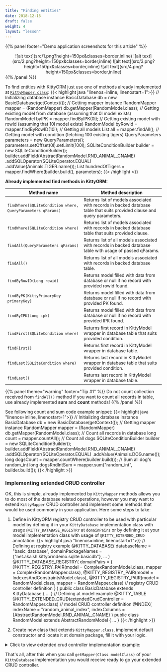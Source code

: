 ```yaml
---
title: "Finding entities"
date: 2018-12-15
draft: false
weight: 4
layout: "lesson"
---
```

{{% panel footer="Demo application screenshots for this article" %}}
<center>![alt text](src/1.png?height=150px&classes=border,inline)  ![alt text](src/2.png?height=150px&classes=border,inline) ![alt text](src/3.png?height=150px&classes=border,inline) ![alt text](src/4.png?height=150px&classes=border,inline)</center>
{{% /panel %}}

To find entities with KittyORM just use one of methods already implemented at [`KittyMapper.class`](https://akaish.github.io/KittyORMPages/kittydoc/net/akaish/kitty/orm/KittyMapper.html):
{{< highlight java "linenos=inline, linenostart=1">}}
// Initializing database instance
BasicDatabase db = new BasicDatabase(getContext());
// Getting mapper instance
RandomMapper mapper = (RandomMapper) db.getMapper(RandomModel.class);
// Getting existing model from database (assuming that 0l model exists)
RandomModel byIPK = mapper.findByIPK(0l);
// Getting existing model with rowid (assuming that 10l model exists)
RandomModel byRowid = mapper.findByRowID(10l);
// Getting all models
List<RandomModel> all = mapper.findAll();
// Getting model with condition (fetching 100 existing tigers)
QueryParameters parameters = new QueryParameters();
parameters.setOffset(0l).setLimit(100l);
SQLiteConditionBuilder builder = new SQLiteConditionBuilder();
builder.addField(AbstractRandomModel.RND_ANIMAL_CNAME)
       .addSQLOperator(SQLiteOperator.EQUAL)
       .addValue(Animals.TIGER.name());
List<RandomModel> hundredOfTigers = mapper.findWhere(builder.build(), parameters);
{{< /highlight >}}

**Already implemented find methods in KittyORM:**

Method name | Method description
--- | --- 
`findWhere(SQLiteCondition where, QueryParameters qParams)` | Returns list of models associated with records in backed database table that suits provided clause and query parameters.
`findWhere(SQLiteCondition where)` | Returns list of models associated with records in backed database table that suits provided clause.
`findAll(QueryParameters qParams)`  | Returns list of all models associated with records in backed database table with usage of passed qParams.
`findAll()` | Returns list of all models associated with records in backed database table.
`findByRowID(Long rowid)` | Returns model filled with data from database or null if no record with provided rowid found.
`findByPK(KittyPrimaryKey primaryKey)` | Returns model filled with data from database or null if no record with provided PK found.
`findByIPK(Long ipk)` | Returns model filled with data from database or null if no record with provided IPK found.
`findFirst(SQLiteCondition where)` | Returns first record in KittyModel wrapper in database table that suits provided condition.
`findFirst()` | Returns first record in KittyModel wrapper in database table.
`findLast(SQLiteCondition where)` | Returns last record in KittyModel wrapper in database table that suits provided condition.
`findLast()` | Returns last record in KittyModel wrapper in database table.

{{% panel theme="warning" footer="Tip #1" %}}
Do not count collection received from `findAll()` method if you want to count all records in table, use already implemented **sum** and **count** methods!
{{% /panel %}}

See following count and sum code example snippet:
{{< highlight java "linenos=inline, linenostart=1">}}
// Initializing database instance
BasicDatabase db = new BasicDatabase(getContext());
// Getting mapper instance
RandomMapper mapper = (RandomMapper) db.getMapper(RandomModel.class);
// Count all records in database
long count = mapper.countAll();
// Count all dogs
SQLiteConditionBuilder builder = new SQLiteConditionBuilder();
builder.addField(AbstractRandomModel.RND_ANIMAL_CNAME)
       .addSQLOperator(SQLiteOperator.EQUAL)
       .addValue(Animals.DOG.name());
long dogsCount = mapper.countWhere(builder.build());
// Sum all dog's random_int
long dogsRndIntSum = mapper.sum("random_int", builder.build());
{{< /highlight >}}

### Implementing extended CRUD controller
OK, this is simple, already implemented by `KittyMapper` methods allows you to do most of the database related operations, however you may want to extend `KittyMapper` CRUD controller and implement some methods that would be used commonly in your application. Here some steps to take:

1. Define in KittyORM registry CRUD controller to be used with particular model by defining it in your `KittyDatabase` implementation class with usage `@KITTY_DATABASE_REGISTRY` at `domainPairs` or by defining it at your model implementation class with usage of `@KITTY_EXTENDED_CRUD` annotation:
{{< highlight java "linenos=inline, linenostart=1">}}
// Defining at registry example
@KITTY_DATABASE(
        databaseName = "basic_database",
        domainPackageNames = {"net.akaish.kittyormdemo.sqlite.basicdb"},
        ...
)
@KITTY_DATABASE_REGISTRY(
        domainPairs = {
                @KITTY_REGISTRY_PAIR(model = ComplexRandomModel.class, mapper = ComplexRandomMapper.class),
                @KITTY_REGISTRY_PAIR(model = IndexesAndConstraintsModel.class),
                @KITTY_REGISTRY_PAIR(model = RandomModel.class, mapper = RandomMapper.class) // registry CRUD controller definition
        }
)
public class BasicDatabase extends KittyDatabase {
    ...
}
// Defining at model example
@KITTY_TABLE
@KITTY_EXTENDED_CRUD(extendedCrudController = RandomMapper.class) // model CRUD controller definition
@INDEX(
        indexName = "random_animal_index",
        indexColumns = {AbstractRandomModel.RND_ANIMAL_CNAME}
)
public class RandomModel extends AbstractRandomModel {
    ...
}
{{< /highlight >}}

2. Create new class that extends `KittyMapper.class`, implement default constructor and locate it at domain package, fill it with your logic.
<details> 
  <summary>Click to view extended crud controller implementation example: </summary>
{{< highlight java "linenos=inline, linenostart=1">}}
public class RandomMapper extends KittyMapper {

    public <M extends KittyModel> RandomMapper(KittyTableConfiguration tableConfiguration,
                                              M blankModelInstance,
                                              String databasePassword) {
        super(tableConfiguration, blankModelInstance, databasePassword);
    }

    protected SQLiteCondition getAnimalCondition(Animals animal) {
        return new SQLiteConditionBuilder()
                .addField(RND_ANIMAL_CNAME)
                .addSQLOperator(SQLiteOperator.EQUAL)
                .addObjectValue(animal)
                .build();
    }

    public long deleteByRandomIntegerRange(int start, int end) {
        SQLiteCondition condition = new SQLiteConditionBuilder()
                .addField("random_int")
                .addSQLOperator(GREATER_OR_EQUAL)
                .addValue(start)
                .addSQLOperator(AND)
                .addField("random_int")
                .addSQLOperator(LESS_OR_EQUAL)
                .addValue(end)
                .build();
        return deleteByWhere(condition);
    }

    public long deleteByAnimal(Animals animal) {
        return deleteByWhere(getAnimalCondition(animal));
    }

    public List<RandomModel> findByAnimal(Animals animal, long offset, long limit, boolean groupingOn) {
        SQLiteCondition condition = getAnimalCondition(animal);
        QueryParameters qparam = new QueryParameters();
        qparam.setLimit(limit).setOffset(offset);
        if(groupingOn)
            qparam.setGroupByColumns(RND_ANIMAL_CNAME);
        else
            qparam.setGroupByColumns(KittyConstants.ROWID);
        return findWhere(condition, qparam);
    }

    public List<RandomModel> findByIdRange(long fromId, long toId, boolean inclusive, Long offset, Long limit) {
        SQLiteCondition condition = new SQLiteConditionBuilder()
                .addField("id")
                .addSQLOperator(inclusive ? GREATER_OR_EQUAL : GREATER_THAN)
                .addValue(fromId)
                .addSQLOperator(AND)
                .addField("id")
                .addSQLOperator(inclusive ? LESS_OR_EQUAL : LESS_THAN)
                .addValue(toId)
                .build();
        QueryParameters qparam = new QueryParameters();
        qparam.setLimit(limit).setOffset(offset).setGroupByColumns(KittyConstants.ROWID);
        return findWhere(condition, qparam);
    }

    public List<RandomModel> findAllRandomModels(Long offset, Long limit) {
        QueryParameters qparam = new QueryParameters();
        qparam.setLimit(limit).setOffset(offset).setGroupByColumns(KittyConstants.ROWID);
        return findAll(qparam);
    }

}
{{< /highlight >}} 

</details>

That's all, after this when you call `getMapper(Class modelClass)` of your `KittyDatabase` implementation you would receive ready to go your extended CRUD controller.
